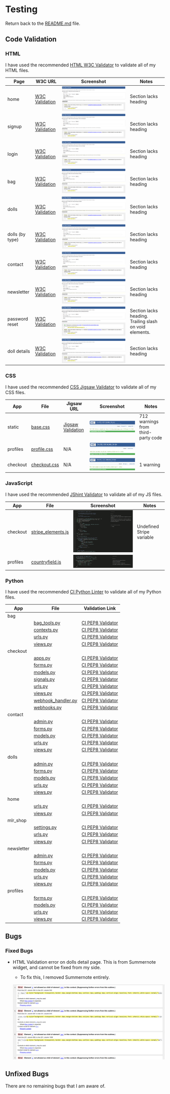 # Testing

Return back to the [README.md](README.md) file.

## Code Validation

### HTML

I have used the recommended [HTML W3C Validator](https://validator.w3.org) to validate all of my HTML files.

| Page | W3C URL | Screenshot | Notes |
| --- | --- | --- | --- |
| home | [W3C Validation](https://validator.w3.org/nu/?doc=https://mlr-shop.herokuapp.com/) | ![screenshot](documentation/testing/validation/html-mlr-shop.png) | Section lacks heading |
| signup | [W3C Validation](https://validator.w3.org/nu/?doc=https://mlr-shop.herokuapp.com/accounts/signup/) | ![screenshot](documentation/testing/validation/html-signup.png) | Section lacks heading |
| login | [W3C Validation](https://validator.w3.org/nu/?doc=https://mlr-shop.herokuapp.com/accounts/login/) | ![screenshot](documentation/testing/validation/html-login.png) | Section lacks heading |
| bag | [W3C Validation](https://validator.w3.org/nu/?doc=https://mlr-shop.herokuapp.com/bag/) | ![screenshot](documentation/testing/validation/html-bag.png) | Section lacks heading |
| dolls | [W3C Validation](https://validator.w3.org/nu/?doc=https://mlr-shop.herokuapp.com/dolls/) | ![screenshot](documentation/testing/validation/html-dolls.png) | Section lacks heading |
| dolls (by type) | [W3C Validation](https://validator.w3.org/nu/?doc=https://mlr-shop.herokuapp.com/dolls/?dolltype=amaris) | ![screenshot](documentation/testing/validation/html-doll-type.png) | Section lacks heading |
| contact | [W3C Validation](https://validator.w3.org/nu/?doc=https://mlr-shop.herokuapp.com/contact/) | ![screenshot](documentation/testing/validation/html-contact.png) | Section lacks heading |
| newsletter | [W3C Validation](https://validator.w3.org/nu/?doc=https://mlr-shop.herokuapp.com/newsletter/) | ![screenshot](documentation/testing/validation/html-newsletter.png) | Section lacks heading |
| password reset | [W3C Validation](https://validator.w3.org/nu/?doc=https://mlr-shop.herokuapp.com/accounts/password/reset/) | ![screenshot](documentation/testing/validation/html-pw-reset.png) | Section lacks heading. Trailing slash on void elements. |
| doll details | [W3C Validation](https://validator.w3.org/nu/?doc=https://mlr-shop.herokuapp.com/dolls/1) | ![screenshot](documentation/testing/validation/html-doll-details.png) | Section lacks heading |

### CSS

I have used the recommended [CSS Jigsaw Validator](https://jigsaw.w3.org/css-validator) to validate all of my CSS files.

| App | File | Jigsaw URL | Screenshot | Notes |
| --- | --- | --- | --- | --- |
| static | [base.css](static/css/base.css) | [Jigsaw Validation](https://jigsaw.w3.org/css-validator/validator?uri=https%3A%2F%2Fmlr-shop.herokuapp.com) | ![screenshot](documentation/testing/validation/css-mlr-shop.png) | 712 warnings from third-party code |
| profiles | [profile.css](profiles/static/profiles/css/profile.css) | N/A | ![screenshot](documentation/testing/validation/css-profile.png) | |
| checkout | [checkout.css](checkout/static/checkout/css/checkout.css) | N/A | ![screenshot](documentation/testing/validation/css-checkout.png) | 1 warning |

### JavaScript

I have used the recommended [JShint Validator](https://jshint.com) to validate all of my JS files.

| App | File | Screenshot | Notes |
| --- | --- | --- | --- |
| checkout | [stripe_elements.js](checkout/static/checkout/js/stripe_elements.js) | ![screenshot](documentation/testing/validation/js-stripe.png) | Undefined Stripe variable |
| profiles | [countryfield.js](profiles/static/profiles/js/countryfield.js) | ![screenshot](documentation/testing/validation/js-profiles.png) | |

### Python

I have used the recommended [CI Python Linter](https://pep8ci.herokuapp.com) to validate all of my Python files.

| App | File | Validation Link |
| --- | --- | --- |
| bag | | |
| | [bag_tools.py](bag/templatetags/bag_tools.py) | [CI PEP8 Validator](https://pep8ci.herokuapp.com/https://raw.githubusercontent.com/onabz/mlr-shop/main/bag/templatetags/bag_tools.py) |
| | [contexts.py](bag/contexts.py) | [CI PEP8 Validator](https://pep8ci.herokuapp.com/https://raw.githubusercontent.com/onabz/mlr-shop/main/bag/contexts.py) |
| | [urls.py](bag/urls.py) | [CI PEP8 Validator](https://pep8ci.herokuapp.com/https://raw.githubusercontent.com/onabz/mlr-shop/main/bag/urls.py) |
| | [views.py](bag/views.py) | [CI PEP8 Validator](https://pep8ci.herokuapp.com/https://raw.githubusercontent.com/onabz/mlr-shop/main/bag/views.py) |
| checkout |  | |
| | [apps.py](checkout/apps.py) | [CI PEP8 Validator](https://pep8ci.herokuapp.com/https://raw.githubusercontent.com/onabz/mlr-shop/main/checkout/apps.py) |
| | [forms.py](checkout/forms.py) | [CI PEP8 Validator](https://pep8ci.herokuapp.com/https://raw.githubusercontent.com/onabz/mlr-shop/main/checkout/forms.py) |
| | [models.py](checkout/models.py) | [CI PEP8 Validator](https://pep8ci.herokuapp.com/https://raw.githubusercontent.com/onabz/mlr-shop/main/checkout/models.py) |
| | [signals.py](checkout/signals.py) | [CI PEP8 Validator](https://pep8ci.herokuapp.com/https://raw.githubusercontent.com/onabz/mlr-shop/main/checkout/signals.py) |
| | [urls.py](checkout/urls.py) | [CI PEP8 Validator](https://pep8ci.herokuapp.com/https://raw.githubusercontent.com/onabz/mlr-shop/main/checkout/urls.py) |
| | [views.py](checkout/views.py) | [CI PEP8 Validator](https://pep8ci.herokuapp.com/https://raw.githubusercontent.com/onabz/mlr-shop/main/checkout/views.py) |
| | [webhook_handler.py](checkout/webhook_handler.py) | [CI PEP8 Validator](https://pep8ci.herokuapp.com/https://raw.githubusercontent.com/onabz/mlr-shop/main/checkout/webhook_handler.py) |
| | [webhooks.py](checkout/webhooks.py) | [CI PEP8 Validator](https://pep8ci.herokuapp.com/https://raw.githubusercontent.com/onabz/mlr-shop/main/checkout/webhooks.py) |
| contact | | |
| | [admin.py](contact/admin.py) | [CI PEP8 Validator](https://pep8ci.herokuapp.com/https://raw.githubusercontent.com/onabz/mlr-shop/main/contact/admin.py) |
| | [forms.py](contact/forms.py) | [CI PEP8 Validator](https://pep8ci.herokuapp.com/https://raw.githubusercontent.com/onabz/mlr-shop/main/contact/forms.py) |
| | [models.py](contact/models.py) | [CI PEP8 Validator](https://pep8ci.herokuapp.com/https://raw.githubusercontent.com/onabz/mlr-shop/main/contact/models.py) |
| | [urls.py](contact/urls.py) | [CI PEP8 Validator](https://pep8ci.herokuapp.com/https://raw.githubusercontent.com/onabz/mlr-shop/main/contact/urls.py) |
| | [views.py](contact/views.py) | [CI PEP8 Validator](https://pep8ci.herokuapp.com/https://raw.githubusercontent.com/onabz/mlr-shop/main/contact/views.py) |
| dolls | | |
| | [admin.py](dolls/admin.py) | [CI PEP8 Validator](https://pep8ci.herokuapp.com/https://raw.githubusercontent.com/onabz/mlr-shop/main/dolls/admin.py) |
| | [forms.py](dolls/forms.py) | [CI PEP8 Validator](https://pep8ci.herokuapp.com/https://raw.githubusercontent.com/onabz/mlr-shop/main/dolls/forms.py) |
| | [models.py](dolls/models.py) | [CI PEP8 Validator](https://pep8ci.herokuapp.com/https://raw.githubusercontent.com/onabz/mlr-shop/main/dolls/models.py) |
| | [urls.py](dolls/urls.py) | [CI PEP8 Validator](https://pep8ci.herokuapp.com/https://raw.githubusercontent.com/onabz/mlr-shop/main/dolls/urls.py) |
| | [views.py](dolls/views.py) | [CI PEP8 Validator](https://pep8ci.herokuapp.com/https://raw.githubusercontent.com/onabz/mlr-shop/main/dolls/views.py) |
| home | | |
| | [urls.py](home/urls.py) | [CI PEP8 Validator](https://pep8ci.herokuapp.com/https://raw.githubusercontent.com/onabz/mlr-shop/main/home/urls.py) |
| | [views.py](home/views.py) | [CI PEP8 Validator](https://pep8ci.herokuapp.com/https://raw.githubusercontent.com/onabz/mlr-shop/main/home/views.py) |
| mlr_shop | | |
| | [settings.py](mlr_shop/settings.py) | [CI PEP8 Validator](https://pep8ci.herokuapp.com/https://raw.githubusercontent.com/onabz/mlr-shop/main/mlr_shop/settings.py) |
| | [urls.py](mlr_shop/urls.py) | [CI PEP8 Validator](https://pep8ci.herokuapp.com/https://raw.githubusercontent.com/onabz/mlr-shop/main/mlr_shop/urls.py) |
| | [views.py](mlr_shop/views.py) | [CI PEP8 Validator](https://pep8ci.herokuapp.com/https://raw.githubusercontent.com/onabz/mlr-shop/main/mlr_shop/views.py) |
| newsletter | | |
| | [admin.py](newsletter/admin.py) | [CI PEP8 Validator](https://pep8ci.herokuapp.com/https://raw.githubusercontent.com/onabz/mlr-shop/main/newsletter/admin.py) |
| | [forms.py](newsletter/forms.py) | [CI PEP8 Validator](https://pep8ci.herokuapp.com/https://raw.githubusercontent.com/onabz/mlr-shop/main/newsletter/forms.py) |
| | [models.py](newsletter/models.py) | [CI PEP8 Validator](https://pep8ci.herokuapp.com/https://raw.githubusercontent.com/onabz/mlr-shop/main/newsletter/models.py) |
| | [urls.py](newsletter/urls.py) | [CI PEP8 Validator](https://pep8ci.herokuapp.com/https://raw.githubusercontent.com/onabz/mlr-shop/main/newsletter/urls.py) |
| | [views.py](newsletter/views.py) | [CI PEP8 Validator](https://pep8ci.herokuapp.com/https://raw.githubusercontent.com/onabz/mlr-shop/main/newsletter/views.py) |
| profiles | | |
| | [forms.py](profiles/forms.py) | [CI PEP8 Validator](https://pep8ci.herokuapp.com/https://raw.githubusercontent.com/onabz/mlr-shop/main/profiles/forms.py) |
| | [models.py](profiles/models.py) | [CI PEP8 Validator](https://pep8ci.herokuapp.com/https://raw.githubusercontent.com/onabz/mlr-shop/main/profiles/models.py) |
| | [urls.py](profiles/urls.py) | [CI PEP8 Validator](https://pep8ci.herokuapp.com/https://raw.githubusercontent.com/onabz/mlr-shop/main/profiles/urls.py) |
| | [views.py](profiles/views.py) | [CI PEP8 Validator](https://pep8ci.herokuapp.com/https://raw.githubusercontent.com/onabz/mlr-shop/main/profiles/views.py) |


## Bugs

### **Fixed Bugs**

- HTML Validation error on dolls detail page. This is from Summernote widget, and cannot be fixed from my side.

    - To fix this, I removed Summernote entirely.

    ![screenshot](documentation/testing/summernote-validation-error.png)


## Unfixed Bugs

There are no remaining bugs that I am aware of.
